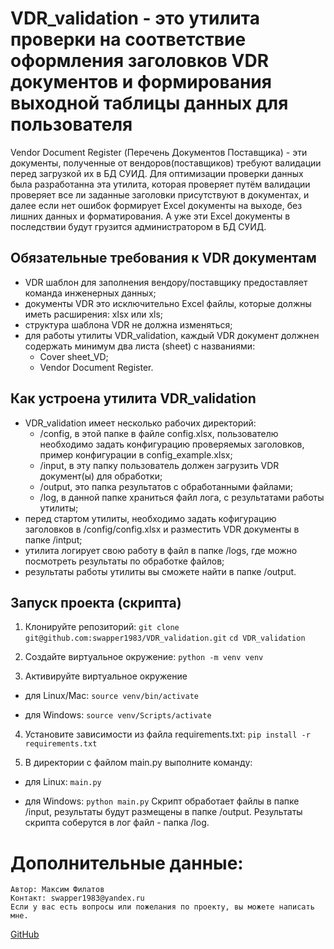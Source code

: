 # VDR_validation - это утилита проверки на соответствие оформления заголовков VDR документов и формирования выходной таблицы данных для пользователя
Vendor Document Register (Перечень Документов Поставщика) - эти документы, полученные от вендоров(поставщиков) требуют валидации
перед загрузкой их в БД СУИД. Для оптимизации проверки данных была разработанна эта утилита, которая проверяет путём валидации проверяет
все ли заданные заголовки присутствуют в документах, и далее если нет ошибок формирует Excel документы на выходе, без лишних данных и форматирования.
А уже эти Excel документы в последствии будут грузится администратором в БД СУИД.

## Обязательные требования к VDR документам
- VDR шаблон для заполнения вендору/поставщику предоставляет команда инженерных данных;
- документы VDR это исключительно Excel файлы, которые должны иметь расширения: xlsx или xls;
- структура шаблона VDR не должна изменяться;
- для работы утилиты VDR_validation, каждый VDR документ должнен содержать минимум два листа (sheet) с названиями:
	- Cover sheet_VD;
	- Vendor Document Register.

## Как устроена утилита VDR_validation
- VDR_validation имеет несколько рабочих директорий:
	- /config, в этой папке в файле config.xlsx, пользователю необходимо задать конфигурацию проверяемых заголовков, пример конфигурации в config_example.xlsx;
	- /input, в эту папку пользователь должен загрузить VDR документ(ы) для обработки;
	- /output, это папка результатов с обработанными файлами;
	- /log, в данной папке храниться файл лога, с результатами работы утилиты;
- перед стартом утилиты, необходимо задать кофигурацию заголовков в /config/config.xlsx и разместить VDR документы в папке /intput;
- утилита логирует свою работу в файл в папке /logs, где можно посмотреть результаты по обработке файлов;
- результаты работы утилиты вы сможете найти в папке /output.

## Запуск проекта (скрипта)
1. Клонируйте репозиторий:
```git clone git@github.com:swapper1983/VDR_validation.git```
```cd VDR_validation```

2. Создайте виртуальное окружение:
```python -m venv venv```
3. Активируйте виртуальное окружение
* для Linux/Mac:
```source venv/bin/activate```

* для Windows:
```source venv/Scripts/activate```

4. Установите зависимости из файла requirements.txt:
```pip install -r requirements.txt```

5. В директории с файлом main.py выполните команду: 
* для Linux:
```main.py```

* для Windows:
```python main.py```
Скрипт обработает файлы в папке /input, результаты будут размещены в папке /output.
Результаты скрипта соберутся в лог файл - папка /log.


# Дополнительные данные:
	Автор: Максим Филатов
	Контакт: swapper1983@yandex.ru
	Если у вас есть вопросы или пожелания по проекту, вы можете написать мне. 
[GitHub](https://github.com/swapper1983)